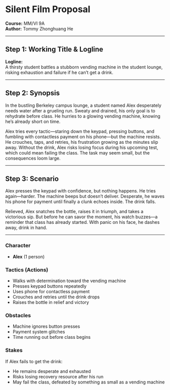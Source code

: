 # Silent Film Proposal  
**Course:** MM/VI 9A  
**Author:** Tommy Zhonghuang He  

---

## Step 1: Working Title & Logline  
**Logline:**  
A thirsty student battles a stubborn vending machine in the student lounge, risking exhaustion and failure if he can’t get a drink.  

---

## Step 2: Synopsis  
In the bustling Berkeley campus lounge, a student named Alex desperately needs water after a grueling run. Sweaty and drained, his only goal is to rehydrate before class. He hurries to a glowing vending machine, knowing he’s already short on time.  

Alex tries every tactic—staring down the keypad, pressing buttons, and fumbling with contactless payment on his phone—but the machine resists. He crouches, taps, and retries, his frustration growing as the minutes slip away. Without the drink, Alex risks losing focus during his upcoming test, which could mean failing the class. The task may seem small, but the consequences loom large.  

---

## Step 3: Scenario  
Alex presses the keypad with confidence, but nothing happens. He tries again—harder. The machine beeps but doesn’t deliver. Desperate, he waves his phone for payment until finally a clunk echoes inside. The drink falls.  

Relieved, Alex snatches the bottle, raises it in triumph, and takes a victorious sip. But before he can savor the moment, his watch buzzes—a reminder that class has already started. With panic on his face, he dashes away, drink in hand.  

---

### Character  
- **Alex** (1 person)  

### Tactics (Actions)  
- Walks with determination toward the vending machine  
- Presses keypad buttons repeatedly  
- Uses phone for contactless payment  
- Crouches and retries until the drink drops  
- Raises the bottle in relief and victory  

### Obstacles  
- Machine ignores button presses  
- Payment system glitches  
- Time running out before class begins  

### Stakes  
If Alex fails to get the drink:  
- He remains desperate and exhausted  
- Risks losing recovery resource after his run  
- May fail the class, defeated by something as small as a vending machine  
